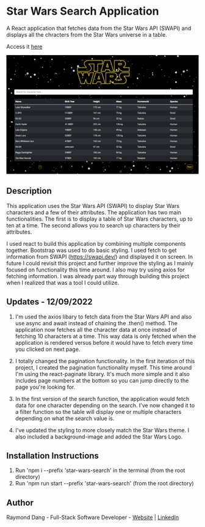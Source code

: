 # Star Wars Search Application

A React application that fetches data from the Star Wars API (SWAPI) and displays all the chracters from the Star Wars universe in a table. 

Access it [here](https://star-wars-app-rd.herokuapp.com/)

![Screenshot of Star Wars App](./SW-App-SC.PNG)

## Description

This application uses the Star Wars API (SWAPI) to display Star Wars characters and a few of their attributes. The application has two main functionalities. The first  is to display a table of Star Wars characters, up to ten at a time. The second allows you to search up characters by their attributes.

I used react to build this application by combining multiple components together. Bootstrap was used to do basic styling. I used fetch to get information from SWAPI (https://swapi.dev/) and displayed it on screen. In future I could revisit this project and further improve the styling as I mainly focused on functionality this time around. I also may try using axios for fetching information. I was already part way through building this project when I realized that was a tool I could utilize.

## Updates - 12/09/2022

1. I'm used the axios libary to fetch data from the Star Wars API and also use async and await instead of chaining the .then() method. The application now fetches all the character data at once instead of fetching 10 characters at a time. This way data is only fetched when the application is rendered versus before it would have to fetch every time you clicked on next page. 

2. I totally changed the pagination functionality. In the first iteration of this project, I created the pagination functionality myself. This time around I'm using the react-paginate library. It's much more simple and it also includes page numbers at the bottom so you can jump directly to the page you're looking for. 

3. In the first version of the search function, the application would fetch data for one character depending on the search. I've now changed it to a filter function so the table will display one or multiple characters depending on what the search value is. 

4. I've updated the styling to more closely match the Star Wars theme. I also included a background-image and added the Star Wars Logo.


## Installation Instructions

1. Run 'npm i --prefix 'star-wars-search' in the terminal (from the root directory)
2. Run 'npm run start --prefix 'star-wars-search' (from the root directory)


## Author

Raymond Dang - Full-Stack Software Developer - [Website](https://raymondquocdang.com/) | [LinkedIn](https://www.linkedin.com/in/raymond-quoc-dang/)